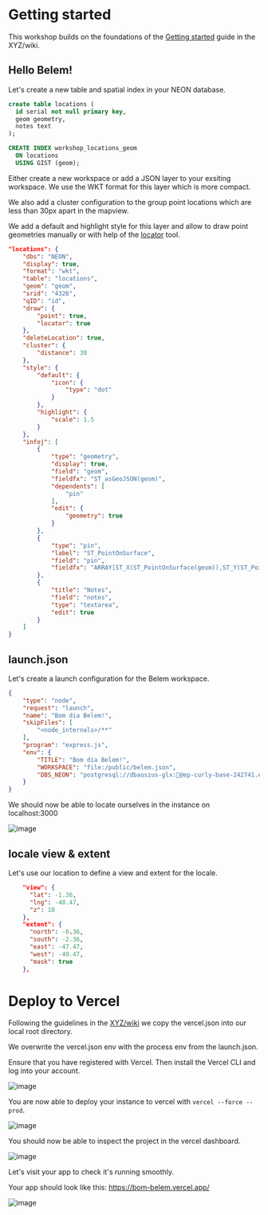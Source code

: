 # Getting started

This workshop builds on the foundations of the [Getting started](https://github.com/GEOLYTIX/xyz/wiki/Getting-started) guide in the XYZ/wiki.

## Hello Belem!

Let's create a new table and spatial index in your NEON database.

```SQL
create table locations (
  id serial not null primary key,
  geom geometry,
  notes text
);

CREATE INDEX workshop_locations_geom
  ON locations
  USING GIST (geom);
```

Either create a new workspace or add a JSON layer to your exsiting workspace. We use the WKT format for this layer which is more compact.

We also add a cluster configuration to the group point locations which are less than 30px apart in the mapview.

We add a default and highlight style for this layer and allow to draw point geometries manually or with help of the [locator](https://geolytix.github.io/xyz/mapp/mapview_locate.mjs.html) tool.

```json
"locations": {
    "dbs": "NEON",
    "display": true,
    "format": "wkt",
    "table": "locations",
    "geom": "geom",
    "srid": "4326",
    "qID": "id",
    "draw": {
        "point": true,
        "locator": true
    },
    "deleteLocation": true,
    "cluster": {
        "distance": 30
    },
    "style": {
        "default": {
            "icon": {
                "type": "dot"
            }
        },
        "highlight": {
            "scale": 1.5
        }
    },
    "infoj": [
        {
            "type": "geometry",
            "display": true,
            "field": "geom",
            "fieldfx": "ST_asGeoJSON(geom)",
            "dependents": [
                "pin"
            ],
            "edit": {
                "geometry": true
            }
        },
        {
            "type": "pin",
            "label": "ST_PointOnSurface",
            "field": "pin",
            "fieldfx": "ARRAY[ST_X(ST_PointOnSurface(geom)),ST_Y(ST_PointOnSurface(geom))]"
        },
        {
            "title": "Notes",
            "field": "notes",
            "type": "textarea",
            "edit": true
        }
    ]
}
```

## launch.json

Let's create a launch configuration for the Belem workspace.

```json
{
    "type": "node",
    "request": "launch",
    "name": "Bom dia Belem!",
    "skipFiles": [
        "<node_internals>/**"
    ],
    "program": "express.js",
    "env": {
        "TITLE": "Bom dia Belem!",
        "WORKSPACE": "file:/public/belem.json",
        "DBS_NEON": "postgresql://dbauszus-glx:🤫@ep-curly-base-242741.eu-central-1.aws.neon.tech/workshop?sslmode=require"
    }
}
```
We should now be able to locate ourselves in the instance on localhost:3000

![image](https://github.com/user-attachments/assets/18a88b48-9449-43b9-a6f7-1e15d626fbc9)


## locale view & extent

Let's use our location to define a view and extent for the locale.

```json
    "view": {
      "lat": -1.36,
      "lng": -48.47,
      "z": 10
    },
    "extent": {
      "north": -0.36,
      "south": -2.36,
      "east": -47.47,
      "west": -49.47,
      "mask": true
    },
```

# Deploy to Vercel

Following the guidelines in the [XYZ/wiki](https://github.com/GEOLYTIX/xyz/wiki/VERCEL) we copy the vercel.json into our local root directory.

We overwrite the vercel.json env with the process env from the launch.json.

Ensure that you have registered with Vercel. Then install the Vercel CLI and log into your account.

![image](https://github.com/user-attachments/assets/e17775fa-3082-4305-8131-07579ee8110c)

You are now able to deploy your instance to vercel with `vercel --force --prod`.

![image](https://github.com/user-attachments/assets/b142c6ea-1c21-4aa7-94d2-a3e29cb8f219)

You should now be able to inspect the project in the vercel dashboard.

![image](https://github.com/user-attachments/assets/762c7a84-d36d-4b2d-89c7-4f7d419ad8c0)

Let's visit your app to check it's running smoothly.

Your app should look like this: https://bom-belem.vercel.app/

![image](https://github.com/user-attachments/assets/59446777-2a65-4c1d-a6a5-d8cf752bfeec)
